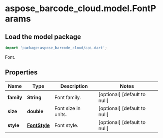 # aspose_barcode_cloud.model.FontParams

## Load the model package

```dart
import 'package:aspose_barcode_cloud/api.dart';
```
Font.

## Properties

Name | Type | Description | Notes
---- | ---- | ----------- | -----
**family** | **String** | Font family. | [optional] [default to null]
**size** | **double** | Font size in units. | [optional] [default to null]
**style** | [**FontStyle**](FontStyle.md) | Font style. | [optional] [default to null]

